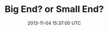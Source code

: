---
layout: post
date: 2013-11-04 15:37:00 UTC
title: Big End? or Small End?
description: How to judge whether the storage method of your CPU is big-end or small-end?
enVersion: false
categories: en posts
---